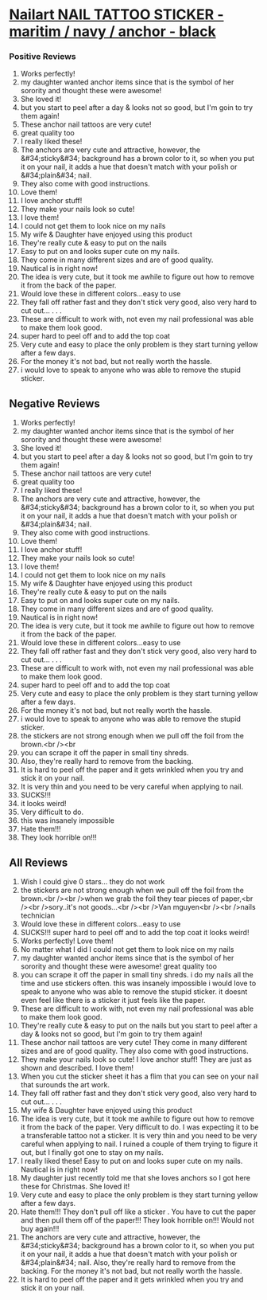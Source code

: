 # [Nailart NAIL TATTOO STICKER - maritim / navy / anchor - black](https://products.checkmycream.com/products/Nailart-NAIL-TATTOO-STICKER-maritim-navy-anchor-black.html)

### Positive Reviews

<ol>
      <li>Works perfectly!</li>
      <li>my daughter wanted anchor items since that is the symbol of her sorority and thought these were awesome!  </li>
      <li>She loved it!</li>
      <li>but you start to peel after a day &amp; looks not so good, but I&#x27;m goin to try them again!</li>
      <li>These anchor nail tattoos are very cute!</li>
      <li>great quality too</li>
      <li>I really liked these!</li>
      <li>The anchors are very cute and attractive, however, the &amp;#34;sticky&amp;#34; background has a brown color to it, so when you put it on your nail, it adds a hue that doesn&#x27;t match with your polish or &amp;#34;plain&amp;#34; nail.  </li>
      <li>They also come with good instructions.</li>
      <li>Love them!</li>
      <li>I love anchor stuff!</li>
      <li>They make your nails look so cute!</li>
      <li>I love them!</li>
      <li>I could not get them to look nice on my nails</li>
      <li>My wife &amp; Daughter have enjoyed using this product</li>
      <li>They&#x27;re really cute &amp; easy to put on the nails</li>
      <li>Easy to put on and looks super cute on my nails.</li>
      <li>They come in many different sizes and are of good quality.</li>
      <li>Nautical is in right now!</li>
      <li>The idea is very cute, but it took me awhile to figure out how to remove it from the back of the paper.</li>
      <li>Would love these in different colors...easy to use</li>
      <li>They fall off rather fast and they don&#x27;t stick very good, also very hard to cut out... . . .</li>
      <li>These are difficult to work with, not even my nail professional was able to make them look good.</li>
      <li>super hard to peel off and to add the top coat</li>
      <li>Very cute and easy to place the only problem is they start turning yellow after a few days.</li>
      <li>For the money it&#x27;s not bad, but not really worth the hassle.</li>
      <li>i would love to speak to anyone who was able to remove the stupid sticker.</li>
</ol>


<h2>Negative Reviews</h2>
<ol>
<li> Works perfectly!</li>
<li> my daughter wanted anchor items since that is the symbol of her sorority and thought these were awesome!  </li>
<li> She loved it!</li>
<li> but you start to peel after a day &amp; looks not so good, but I&#x27;m goin to try them again!</li>
<li> These anchor nail tattoos are very cute!</li>
<li> great quality too</li>
<li> I really liked these!</li>
<li> The anchors are very cute and attractive, however, the &amp;#34;sticky&amp;#34; background has a brown color to it, so when you put it on your nail, it adds a hue that doesn&#x27;t match with your polish or &amp;#34;plain&amp;#34; nail.  </li>
<li> They also come with good instructions.</li>
<li> Love them!</li>
<li> I love anchor stuff!</li>
<li> They make your nails look so cute!</li>
<li> I love them!</li>
<li> I could not get them to look nice on my nails</li>
<li> My wife &amp; Daughter have enjoyed using this product</li>
<li> They&#x27;re really cute &amp; easy to put on the nails</li>
<li> Easy to put on and looks super cute on my nails.</li>
<li> They come in many different sizes and are of good quality.</li>
<li> Nautical is in right now!</li>
<li> The idea is very cute, but it took me awhile to figure out how to remove it from the back of the paper.</li>
<li> Would love these in different colors...easy to use</li>
<li> They fall off rather fast and they don&#x27;t stick very good, also very hard to cut out... . . .</li>
<li> These are difficult to work with, not even my nail professional was able to make them look good.</li>
<li> super hard to peel off and to add the top coat</li>
<li> Very cute and easy to place the only problem is they start turning yellow after a few days.</li>
<li> For the money it&#x27;s not bad, but not really worth the hassle.</li>
<li> i would love to speak to anyone who was able to remove the stupid sticker.</li>
<li> the stickers are not strong enough when we pull off the foil from the brown.&lt;br /&gt;&lt;br</li>
<li> you can scrape it off the paper in small tiny shreds.</li>
<li> Also, they&#x27;re really hard to remove from the backing.  </li>
<li> It is hard to peel off the paper and it gets wrinkled when you try and stick it on your nail.</li>
<li> It is very thin and you need to be very careful when applying to nail.</li>
<li> SUCKS!!!</li>
<li> it looks weird!</li>
<li> Very difficult to do.</li>
<li> this was insanely impossible</li>
<li> Hate them!!!</li>
<li> They look horrible on!!!</li>
</ol>

<h2>All Reviews</h2>

<ol>
    <li> Wish I could give 0 stars... they do not work</li>
    <li> the stickers are not strong enough when we pull off the foil from the brown.&lt;br /&gt;&lt;br /&gt;when we grab the foil they tear pieces of paper,&lt;br /&gt;&lt;br /&gt;sory..it&#x27;s not goods...&lt;br /&gt;&lt;br /&gt;Van mguyen&lt;br /&gt;&lt;br /&gt;nails technician</li>
    <li> Would love these in different colors...easy to use</li>
    <li> SUCKS!!! super hard to peel off and to add the top coat it looks weird!</li>
    <li> Works perfectly! Love them!</li>
    <li> No matter what I did I could not get them to look nice on my nails</li>
    <li> my daughter wanted anchor items since that is the symbol of her sorority and thought these were awesome!  great quality too</li>
    <li> you can scrape it off the paper in small tiny shreds. i do my nails all the time and use stickers often. this was insanely impossible i would love to speak to anyone who was able to remove the stupid sticker. it doesnt even feel like there is a sticker it just feels like the paper.</li>
    <li> These are difficult to work with, not even my nail professional was able to make them look good.</li>
    <li> They&#x27;re really cute &amp; easy to put on the nails but you start to peel after a day &amp; looks not so good, but I&#x27;m goin to try them again!</li>
    <li> These anchor nail tattoos are very cute! They come in many different sizes and are of good quality. They also come with good instructions.</li>
    <li> They make your nails look so cute! I love anchor stuff! They are just as shown and described. I love them!</li>
    <li> When you cut the sticker sheet it has a flim that you can see on your nail that surounds the art work.</li>
    <li> They fall off rather fast and they don&#x27;t stick very good, also very hard to cut out... . . .</li>
    <li> My wife &amp; Daughter have enjoyed using this product</li>
    <li> The idea is very cute, but it took me awhile to figure out how to remove it from the back of the paper. Very difficult to do. I was expecting it to be a transferable tattoo not a sticker. It is very thin and you need to be very careful when applying to nail. I ruined a couple of them trying to figure it out, but I finally got one to stay on my nails.</li>
    <li> I really liked these! Easy to put on and looks super cute on my nails. Nautical is in right now!</li>
    <li> My daughter just recently told me that she loves anchors so I got here these for Christmas.  She loved it!</li>
    <li> Very cute and easy to place the only problem is they start turning yellow after a few days.</li>
    <li> Hate them!!! They don&#x27;t pull off like a sticker . You have to cut the paper and then pull them off of the paper!!! They look horrible on!!! Would not buy again!!!</li>
    <li> The anchors are very cute and attractive, however, the &amp;#34;sticky&amp;#34; background has a brown color to it, so when you put it on your nail, it adds a hue that doesn&#x27;t match with your polish or &amp;#34;plain&amp;#34; nail.  Also, they&#x27;re really hard to remove from the backing.  For the money it&#x27;s not bad, but not really worth the hassle.</li>
    <li> It is hard to peel off the paper and it gets wrinkled when you try and stick it on your nail.</li>
</ol>




